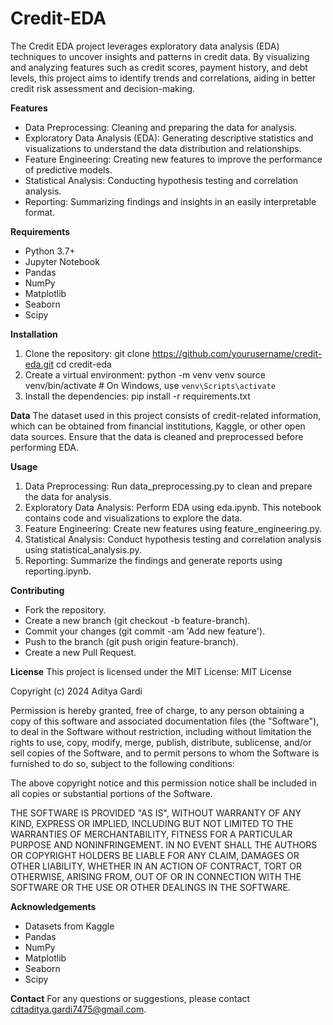 # Credit-EDA
The Credit EDA project leverages exploratory data analysis (EDA) techniques to uncover insights and patterns in credit data. By visualizing and analyzing features such as credit scores, payment history, and debt levels, this project aims to identify trends and correlations, aiding in better credit risk assessment and decision-making.

**Features**
- Data Preprocessing: Cleaning and preparing the data for analysis.
- Exploratory Data Analysis (EDA): Generating descriptive statistics and visualizations to understand the data distribution and relationships.
- Feature Engineering: Creating new features to improve the performance of predictive models.
- Statistical Analysis: Conducting hypothesis testing and correlation analysis.
- Reporting: Summarizing findings and insights in an easily interpretable format.

**Requirements**
- Python 3.7+
- Jupyter Notebook
- Pandas
- NumPy
- Matplotlib
- Seaborn
- Scipy

**Installation**
1. Clone the repository:
   git clone https://github.com/yourusername/credit-eda.git
   cd credit-eda
2. Create a virtual environment:
   python -m venv venv
   source venv/bin/activate   # On Windows, use `venv\Scripts\activate`
3. Install the dependencies:
   pip install -r requirements.txt

**Data**
The dataset used in this project consists of credit-related information, which can be obtained from financial institutions, Kaggle, or other open data sources. Ensure that the data is cleaned and preprocessed before performing EDA.

**Usage**
1. Data Preprocessing:
   Run data_preprocessing.py to clean and prepare the data for analysis.
2. Exploratory Data Analysis:
   Perform EDA using eda.ipynb. This notebook contains code and visualizations to explore the data.
3. Feature Engineering:
   Create new features using feature_engineering.py.
4. Statistical Analysis:
   Conduct hypothesis testing and correlation analysis using statistical_analysis.py.
5. Reporting:
   Summarize the findings and generate reports using reporting.ipynb.

**Contributing**
- Fork the repository.
- Create a new branch (git checkout -b feature-branch).
- Commit your changes (git commit -am 'Add new feature').
- Push to the branch (git push origin feature-branch).
- Create a new Pull Request.

**License**
This project is licensed under the MIT License:
MIT License

Copyright (c) 2024 Aditya Gardi

Permission is hereby granted, free of charge, to any person obtaining a copy
of this software and associated documentation files (the "Software"), to deal
in the Software without restriction, including without limitation the rights
to use, copy, modify, merge, publish, distribute, sublicense, and/or sell
copies of the Software, and to permit persons to whom the Software is
furnished to do so, subject to the following conditions:

The above copyright notice and this permission notice shall be included in all
copies or substantial portions of the Software.

THE SOFTWARE IS PROVIDED "AS IS", WITHOUT WARRANTY OF ANY KIND, EXPRESS OR
IMPLIED, INCLUDING BUT NOT LIMITED TO THE WARRANTIES OF MERCHANTABILITY,
FITNESS FOR A PARTICULAR PURPOSE AND NONINFRINGEMENT. IN NO EVENT SHALL THE
AUTHORS OR COPYRIGHT HOLDERS BE LIABLE FOR ANY CLAIM, DAMAGES OR OTHER
LIABILITY, WHETHER IN AN ACTION OF CONTRACT, TORT OR OTHERWISE, ARISING FROM,
OUT OF OR IN CONNECTION WITH THE SOFTWARE OR THE USE OR OTHER DEALINGS IN THE
SOFTWARE.

**Acknowledgements**
- Datasets from Kaggle
- Pandas
- NumPy
- Matplotlib
- Seaborn
- Scipy

**Contact**
For any questions or suggestions, please contact cdtaditya.gardi7475@gmail.com.
